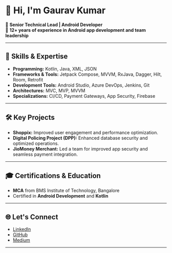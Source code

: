 # 👋 Hi, I'm Gaurav Kumar

🚀 **Senior Technical Lead | Android Developer**  
📱 **12+ years of experience in Android app development and team leadership**

---

## 🌟 Skills & Expertise

- **Programming:** Kotlin, Java, XML, JSON
- **Frameworks & Tools:** Jetpack Compose, MVVM, RxJava, Dagger, Hilt, Room, Retrofit  
- **Development Tools:** Android Studio, Azure DevOps, Jenkins, Git
- **Architectures:** MVC, MVP, MVVM
- **Specializations:** CI/CD, Payment Gateways, App Security, Firebase

---

## 🛠️ Key Projects

- **Shoppix:** Improved user engagement and performance optimization.
- **Digital Policing Project (DPP):** Enhanced database security and optimized operations.
- **JioMoney Merchant:** Led a team for improved app security and seamless payment integration.

---

## 🎓 Certifications & Education

- **MCA** from BMS Institute of Technology, Bangalore
- Certified in **Android Development** and **Kotlin**

---

## 🌐 Let's Connect

- [LinkedIn](https://www.linkedin.com/in/gauravdubey86/)  
- [GitHub](https://github.com/gauravdubey)
- [Medium](https://medium.com/@i.gauravdubey)

---

